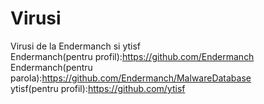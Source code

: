# Virusi
Virusi de la Endermanch si ytisf                                                                                                                                                   
Endermanch(pentru profil):https://github.com/Endermanch                                                                                                                             
Endermanch(pentru parola):https://github.com/Endermanch/MalwareDatabase                                                                                                             
ytisf(pentru profil):https://github.com/ytisf
